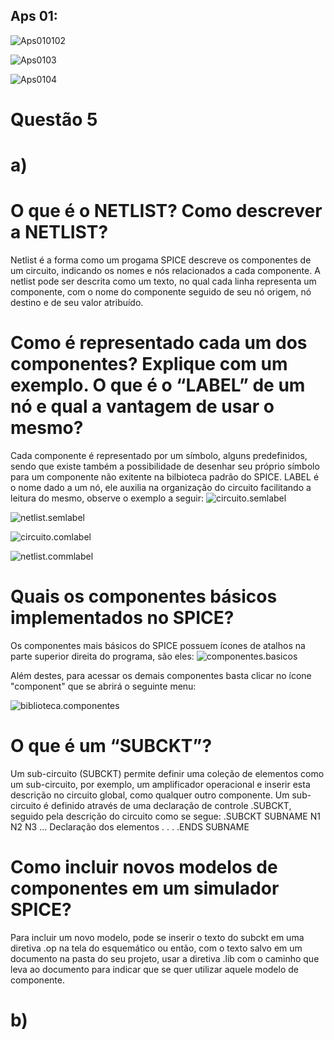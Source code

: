 ## Aps 01:
![Aps010102](https://github.com/LFRB-IFSC/ELN22104_2020_2/blob/prof-lohmann-Alunos_01/Alunos/Larah/Midias/aps_01.ex.1e2.jpg)


![Aps0103](https://github.com/LFRB-IFSC/ELN22104_2020_2/blob/prof-lohmann-Alunos_01/Alunos/Larah/Midias/aps_01.ex.3.jpg)

![Aps0104](https://github.com/LFRB-IFSC/ELN22104_2020_2/blob/prof-lohmann-Alunos_01/Alunos/Larah/Midias/aps_01.ex.4.jpg)


#  Questão 5
# a)

# O que é o NETLIST? Como descrever a NETLIST?
Netlist é a forma como um progama SPICE descreve os componentes de um circuito, indicando os nomes e nós relacionados a cada componente. A netlist pode ser descrita como um texto, no qual cada linha representa um componente, com o nome do componente seguido de seu nó origem, nó destino e de seu valor atribuído.

# Como é representado cada um dos componentes? Explique com um exemplo. O que é o “LABEL” de um nó e qual a vantagem de usar o mesmo?
Cada componente é representado por um símbolo, alguns predefinidos, sendo que existe também a possibilidade de desenhar seu próprio símbolo para um componente não exitente na bilbioteca padrão do SPICE.
LABEL é o nome dado a um nó, ele auxilia na organização do circuito facilitando a leitura do mesmo, observe o exemplo a seguir:
![circuito.semlabel](https://github.com/LFRB-IFSC/ELN22104_2020_2/blob/prof-lohmann-Alunos_01/Alunos/Larah/Midias/circuito.semlabel.JPG)

![netlist.semlabel](https://github.com/LFRB-IFSC/ELN22104_2020_2/blob/prof-lohmann-Alunos_01/Alunos/Larah/Midias/netlist.semlabel.JPG)

![circuito.comlabel](https://github.com/LFRB-IFSC/ELN22104_2020_2/blob/prof-lohmann-Alunos_01/Alunos/Larah/Midias/circuito.comlabel.JPG)

![netlist.commlabel](https://github.com/LFRB-IFSC/ELN22104_2020_2/blob/prof-lohmann-Alunos_01/Alunos/Larah/Midias/netlist.comlabel.JPG)


# Quais os componentes básicos implementados no SPICE?
Os componentes mais básicos do SPICE possuem ícones de atalhos na parte superior direita do programa, são eles:
![componentes.basicos](https://github.com/LFRB-IFSC/ELN22104_2020_2/blob/prof-lohmann-Alunos_01/Alunos/Larah/Midias/componentes.basicos.JPG)

Além destes, para acessar os demais componentes basta clicar no ícone "component" que se abrirá o seguinte menu:

![biblioteca.componentes](https://github.com/LFRB-IFSC/ELN22104_2020_2/blob/prof-lohmann-Alunos_01/Alunos/Larah/Midias/componentes.bilbioteca.JPG)

# O que é um “SUBCKT”? 
Um sub-circuito (SUBCKT) permite definir uma coleção de elementos como um sub-circuito, por exemplo, um amplificador operacional e
inserir esta descrição no circuito global, como qualquer outro componente. 
Um sub-circuito é definido através de uma declaração de controle .SUBCKT, seguido pela descrição do circuito como se
segue:
.SUBCKT SUBNAME N1 N2 N3 ...
Declaração dos elementos
.
.
.
.ENDS SUBNAME

# Como incluir novos modelos de componentes em um simulador SPICE?
Para incluir um novo modelo, pode se inserir o texto do subckt em uma diretiva .op na tela do esquemático ou então, com o texto salvo em um documento na pasta do seu projeto, usar a diretiva .lib com o caminho que leva ao documento para indicar que se quer utilizar aquele modelo de componente.

# b)

# 







